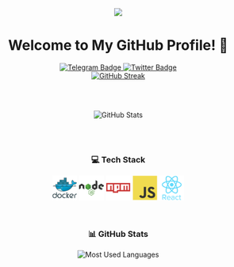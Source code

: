 <div id="header" align="center">
  <img src="https://i.giphy.com/media/v1.Y2lkPTc5MGI3NjExbm9zMnViNnZ4cWpqc3l6bHB5cHoyMGdwdHFpNDE0cG91NHNmbnZ3diZlcD12MV9pbnRlcm5hbF9naWZfYnlfaWQmY3Q9cw/qAXDUie0dPweocOvnw/giphy.gif" width="200"/>
  
  <h1>Welcome to My GitHub Profile! 🚀</h1>
  
  <div id="badges">
    <a href="https://t.me/yourtelegram">
      <img src="https://img.shields.io/badge/Telegram-blue?style=for-the-badge&logo=telegram&logoColor=white" alt="Telegram Badge"/>
    </a>
    <a href="https://twitter.com/yourtwitter">
      <img src="https://img.shields.io/badge/Twitter-blue?style=for-the-badge&logo=twitter&logoColor=white" alt="Twitter Badge"/>
    </a>
  </div>
  
  <a href="https://git.io/streak-stats">
    <img src="https://github-readme-streak-stats.herokuapp.com?user=azzoxil98&theme=gruvbox" alt="GitHub Streak" />
  </a>
  
  <br><br>
  
  <!-- Tambahan -->
  <img src="https://github-readme-stats.vercel.app/api?username=azzoxil98&show_icons=true&theme=gruvbox" alt="GitHub Stats" />
  
  <br><br>
  
  <h3>💻 Tech Stack</h3>
  <p align="center">
    <img src="https://github.com/devicons/devicon/blob/master/icons/docker/docker-original-wordmark.svg" title="Docker" alt="Docker" width="50" height="50"/>
    <img src="https://github.com/devicons/devicon/blob/master/icons/nodejs/nodejs-original-wordmark.svg" title="NodeJS" alt="NodeJS" width="50" height="50"/>
    <img src="https://github.com/devicons/devicon/blob/master/icons/npm/npm-original-wordmark.svg" title="Npm" alt="Npm" width="50" height="50"/>
    <img src="https://github.com/devicons/devicon/blob/master/icons/javascript/javascript-original.svg" title="JavaScript" alt="JavaScript" width="50" height="50"/>
    <img src="https://github.com/devicons/devicon/blob/master/icons/react/react-original-wordmark.svg" title="React" alt="React" width="50" height="50"/>
  </p>
  
  <br>
  
  <h3>📊 GitHub Stats</h3>
  <p align="center">
    <img src="https://github-readme-stats.vercel.app/api/top-langs/?username=azzoxil98&layout=compact&theme=gruvbox" alt="Most Used Languages"/>
  </p>
  
</div>

  
 
 
  
